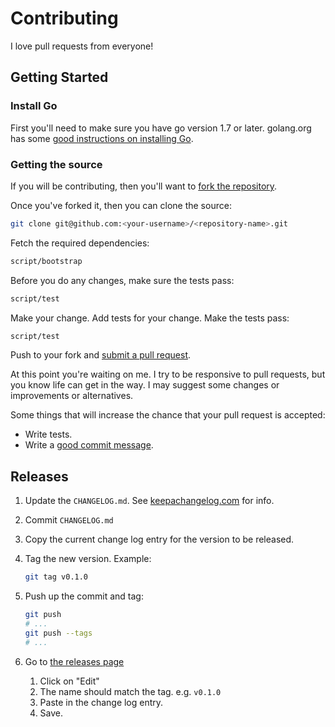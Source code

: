 # Contributing

I love pull requests from everyone!

## Getting Started

### Install Go

First you'll need to make sure you have go version 1.7 or later. golang.org has some [good instructions on installing Go](https://golang.org/doc/install).

### Getting the source

If you will be contributing, then you'll want to [fork the repository](https://help.github.com/articles/fork-a-repo/).

Once you've forked it, then you can clone the source:

```sh
git clone git@github.com:<your-username>/<repository-name>.git
```

Fetch the required dependencies:

```sh
script/bootstrap
```

Before you do any changes, make sure the tests pass:

```sh
script/test
```

Make your change. Add tests for your change. Make the tests pass:

```sh
script/test
```

Push to your fork and [submit a pull request](https://help.github.com/articles/creating-a-pull-request/).

At this point you're waiting on me. I try to be responsive to pull requests, but you know life can get in the way. I may suggest some changes or improvements or alternatives.

Some things that will increase the chance that your pull request is accepted:

-   Write tests.
-   Write a [good commit message](http://tbaggery.com/2008/04/19/a-note-about-git-commit-messages.html).

## Releases

1.  Update the `CHANGELOG.md`. See [keepachangelog.com](http://keepachangelog.com/) for info.
2.  Commit `CHANGELOG.md`
3.  Copy the current change log entry for the version to be released.
4.  Tag the new version. Example:

    ```sh
    git tag v0.1.0
    ```

5.  Push up the commit and tag:

    ```sh
    git push
    # ...
    git push --tags
    # ...
    ```

6.  Go to [the releases page](https://github.com/docwhat/temple/releases)
    1.  Click on "Edit"
    2.  The name should match the tag. e.g. `v0.1.0`
    3.  Paste in the change log entry.
    4.  Save.
